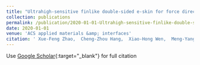 ```yaml
---
title: "Ultrahigh-sensitive finlike double-sided e-skin for force direction detection"
collection: publications
permalink: /publication/2020-01-01-Ultrahigh-sensitive-finlike-double-sided-e-skin-for-force-direction-detection
date: 2020-01-01
venue: 'ACS applied materials &amp; interfaces'
citation: ' Xue-Feng Zhao,  Cheng-Zhou Hang,  Xiao-Hong Wen,  Meng-Yang Liu,  Hao Zhang,  Fan Yang,  Ru-Guang Ma,  Jia-Cheng Wang,  David Zhang,  Hong-Liang Lu, &quot;Ultrahigh-sensitive finlike double-sided e-skin for force direction detection.&quot; ACS applied materials &amp; interfaces, 2020.'
---
```

Use [Google Scholar](https://scholar.google.com/scholar?q=Ultrahigh+sensitive+finlike+double+sided+e+skin+for+force+direction+detection){:target="_blank"} for full citation